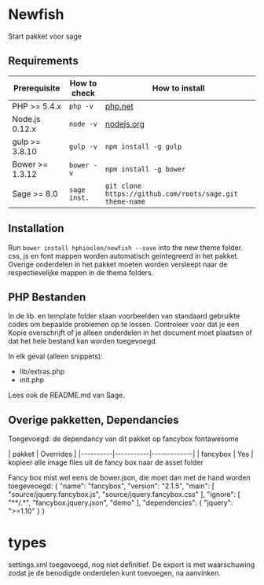 # Newfish
Start pakket voor sage


## Requirements

| Prerequisite    | How to check | How to install
| --------------- | ------------ | ------------- |
| PHP >= 5.4.x    | `php -v`     | [php.net](http://php.net/manual/en/install.php) |
| Node.js 0.12.x  | `node -v`    | [nodejs.org](http://nodejs.org/) |
| gulp >= 3.8.10  | `gulp -v`    | `npm install -g gulp` |
| Bower >= 1.3.12 | `bower -v`   | `npm install -g bower` |
| Sage >= 8.0     | `sage inst.` | `git clone https://github.com/roots/sage.git theme-name` |

## Installation

Run `bower install hphioolen/newfish --save` into the new theme folder. css, js en font mappen worden automatisch geintegreerd in het pakket.
Overige onderdelen in het pakket moeten worden versleept naar de respectievelijke mappen in de thema folders. 

## PHP Bestanden
In de lib. en template folder staan voorbeelden van standaard gebruikte codes om bepaalde problemen op te lossen.
Controleer voor dat je een Kopie overschrijft of je alleen onderdelen in het document moet plaatsen of dat het hele bestand kan worden toegevoegd.

In elk geval (alleen snippets):
- lib/extras.php
- init.php

Lees ook de README.md van Sage.

## Overige pakketten, Dependancies
Toegevoegd: de dependancy van dit pakket op 
fancybox
fontawesome


| pakket   | Overrides | 
|----------|-----------|-------------|
| fancybox | Yes       | kopieer alle image files uit de fancy box naar de asset folder

Fancy box mist wel eens de bower.json, die moet dan met de hand worden toegeveoegd:
{
	"name": "fancybox",
	"version": "2.1.5",
	"main": [
		"source/jquery.fancybox.js",
		"source/jquery.fancybox.css"
	],
	"ignore": [
    	"**/.*",
    	"fancybox.jquery.json",
    	"demo"
	],
	"dependencies": {
		"jquery": ">=1.10"
	}
}


# types 
settings.xml toegevoegd, nog niet definitief. De export is met waarschuwing zodat je de benodigde onderdelen kunt toevoegen, na aanvinken. 


